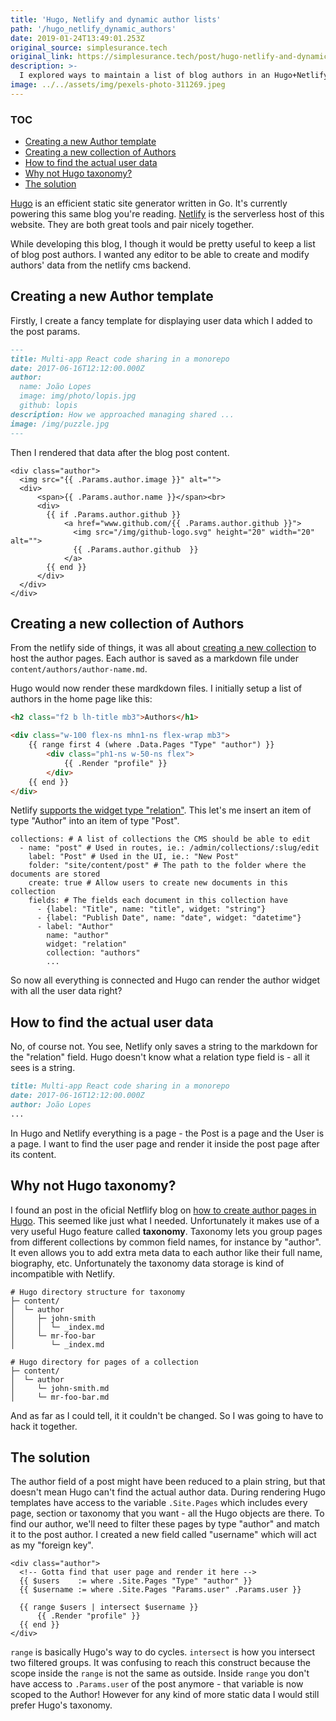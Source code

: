 ```yaml
---
title: 'Hugo, Netlify and dynamic author lists'
path: '/hugo_netlify_dynamic_authors'
date: 2019-01-24T13:49:01.253Z
original_source: simplesurance.tech
original_link: https://simplesurance.tech/post/hugo-netlify-and-dynamic-author-lists/
description: >-
  I explored ways to maintain a list of blog authors in an Hugo+NetlifyCMS blog.
image: ../../assets/img/pexels-photo-311269.jpeg
---
```

### TOC
 * [Creating a new Author template](#creating-a-new-author-template)
 * [Creating a new collection of Authors](#creating-a-new-collection-of-authors)
 * [How to find the actual user data](#how-to-find-the-actual-user-data)
 * [Why not Hugo taxonomy?](#why-not-hugo-taxonomy)
 * [The solution](#the-solution)


[Hugo](https://gohugo.io/) is an efficient static site generator written in Go. It's currently powering this same blog you're reading. [Netlify](https://www.netlify.com) is the serverless host of this website. They are both great tools and pair nicely together.

While developing this blog, I though it would be pretty useful to keep a list of blog post authors. I wanted any editor to be able to create and modify authors' data from the netlify cms backend.

## Creating a new Author template

Firstly, I create a fancy template for displaying user data which I added to the post params.

```markdown
---
title: Multi-app React code sharing in a monorepo
date: 2017-06-16T12:12:00.000Z
author:
  name: João Lopes
  image: img/photo/lopis.jpg
  github: lopis
description: How we approached managing shared ...
image: /img/puzzle.jpg
---
```

Then I rendered that data after the blog post content.

```
<div class="author">
  <img src="{{ .Params.author.image }}" alt="">
  <div>
      <span>{{ .Params.author.name }}</span><br>
      <div>
        {{ if .Params.author.github }}
            <a href="www.github.com/{{ .Params.author.github }}">
              <img src="/img/github-logo.svg" height="20" width="20" alt="">
              {{ .Params.author.github  }}
            </a>
        {{ end }}
      </div>
  </div>
</div>
```

## Creating a new collection of Authors

From the netlify side of things, it was all about [creating a new collection](https://www.netlifycms.org/docs/collection-types/) to host the author pages. Each author is saved as a markdown file under `content/authors/author-name.md`.

Hugo would now render these mardkdown files. I initially setup a list of authors in the home page like this:

```html
<h2 class="f2 b lh-title mb3">Authors</h1>

<div class="w-100 flex-ns mhn1-ns flex-wrap mb3">
	{{ range first 4 (where .Data.Pages "Type" "author") }}
		<div class="ph1-ns w-50-ns flex">
			{{ .Render "profile" }}
		</div>
	{{ end }}
</div>
```

Netlify [supports the widget type "relation"](https://www.netlifycms.org/docs/widgets/#relation). This let's me insert an item of type "Author" into an item of type "Post".

```
collections: # A list of collections the CMS should be able to edit
  - name: "post" # Used in routes, ie.: /admin/collections/:slug/edit
    label: "Post" # Used in the UI, ie.: "New Post"
    folder: "site/content/post" # The path to the folder where the documents are stored
    create: true # Allow users to create new documents in this collection
    fields: # The fields each document in this collection have
      - {label: "Title", name: "title", widget: "string"}
      - {label: "Publish Date", name: "date", widget: "datetime"}
      - label: "Author"
        name: "author"
        widget: "relation"
        collection: "authors"
        ...
```

So now all everything is connected and Hugo can render the author widget with all the user data right?

## How to find the actual user data

No, of course not. You see, Netlify only saves a string to the markdown for the "relation" field. Hugo doesn't know what a relation type field is - all it sees is a string.

```markdown
title: Multi-app React code sharing in a monorepo
date: 2017-06-16T12:12:00.000Z
author: João Lopes
...
```

In Hugo and Netlify everything is a page - the Post is a page and the User is a page. I want to find the user page and render it inside the post page after its content.

## Why not Hugo taxonomy?

I found an post in the oficial Netflify blog on [how to create author pages in Hugo](https://www.netlify.com/blog/2018/07/24/hugo-tips-how-to-create-author-pages/). This seemed like just what I needed. Unfortunately it makes use of a very useful Hugo feature called **taxonomy**. Taxonomy lets you group pages from different collections by common field names, for instance by "author". It even allows you to add extra meta data to each author like their full name, biography, etc. Unfortunately the taxonomy data storage is kind of incompatible with Netlify.

```
# Hugo directory structure for taxonomy
├─ content/
│  └─ author
│     ├─ john-smith
│     │  └─ _index.md
│     └─ mr-foo-bar
│        └─ _index.md

# Hugo directory for pages of a collection
├─ content/
│  └─ author
│     └─ john-smith.md
│     └─ mr-foo-bar.md
```

And as far as I could tell, it it couldn't be changed. So I was going to have to hack it together.

## The solution

The author field of a post might have been reduced to a plain string, but that doesn't mean Hugo can't find the actual author data. During rendering Hugo templates have access to the variable `.Site.Pages` which includes every page, section or taxonomy that you want - all the Hugo objects are there. To find our author, we'll need to filter these pages by type "author" and match it to the post author. I created a new field called "username" which will act as my "foreign key".

```
<div class="author">
  <!-- Gotta find that user page and render it here -->
  {{ $users    := where .Site.Pages "Type" "author" }}
  {{ $username := where .Site.Pages "Params.user" .Params.user }}

  {{ range $users | intersect $username }}
      {{ .Render "profile" }}
  {{ end }}
</div>
```

`range` is basically Hugo's way to do cycles. `intersect` is how you intersect two filtered groups. It was confusing to reach this construct because the scope inside the `range` is not the same as outside. Inside `range` you don't have access to `.Params.user` of the post anymore - that variable is now scoped to the Author! However for any kind of more static data I would still prefer Hugo's taxonomy.
